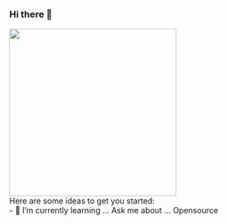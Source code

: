 ### Hi there 👋
<img align='center' src='https://user-images.githubusercontent.com/5713670/87202985-820dcb80-c2b6-11ea-9f56-7ec461c497c3.gif' width='300"'>
<br>
Here are some ideas to get you started:
<BR>
- 🌱 I’m currently learning ...
Ask me about ... Opensource 

<!--
**piyush7900/piyush7900** is a ✨ _special_ ✨ repository because its `README.md` (this file) appears on your GitHub profile.
price=105.50
qty=36
amount=price*qty
if amount>10000:
    print ("10% discount applicable")
    discount=amount*10/100
    amount=amount-discount
    print ("amount payable:",amount)

    
else:
       if amount>5000:
           print ("10% discount applicable")
           discount=amount*5/100
           amount=amount-discount
        else:
            if amount>10000:
                print ("1% discount applicable")
                discount=amount*1/100
                amount=amount-discount
            else :
                print ("no discount applicable")
print ("amount payable:",amount)
                

- 🔭 I’m currently working on ...

- 👯 I’m looking to collaborate on ...
- 🤔 I’m looking for help with ...
- 💬 Ask me about ...
- 📫 How to reach me: ...
- 😄 Pronouns: ...
- ⚡ Fun fact: ...
-->
